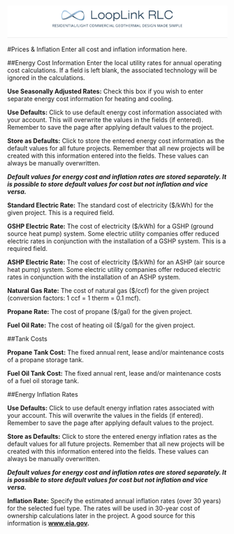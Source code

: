 <a href="http://looplinkrlc.com" title="LoopLink RLC- Residential/Light Commercial Geothermal Design Made Simple">![LoopLink RLC Help](img/RLC_help_header.png)</a>

#Prices & Inflation
Enter all cost and inflation information here. 

##Energy Cost Information 
Enter the local utility rates for annual operating cost calculations. If a field is left blank, the associated technology will be ignored in the calculations. 

**Use Seasonally Adjusted Rates:** Check this box if you wish to enter separate energy cost information for heating and cooling. 

**Use Defaults:** Click to use default energy cost information associated with your account. This will overwrite the values in the fields (if entered). Remember to save the page after applying default values to the project. 

**Store as Defaults:** Click to store the entered energy cost information as the default values for all future projects. Remember that all new projects will be created with this information entered into the fields. These values can always be manually overwritten. 

***Default values for energy cost and inflation rates are stored separately. It is possible to store default values for cost but not inflation and vice versa.*** 

**Standard Electric Rate:** The standard cost of electricity ($/kWh) for the given project. This is a required field. 

**GSHP Electric Rate:** The cost of electricity ($/kWh) for a GSHP (ground source heat pump) system. Some electric utility companies offer reduced electric rates in conjunction with the installation of a GSHP system. This is a required field. 

**ASHP Electric Rate:** The cost of electricity ($/kWh) for an ASHP (air source heat pump) system. Some electric utility companies offer reduced electric rates in conjunction with the installation of an ASHP system. 

**Natural Gas Rate:** The cost of natural gas ($/ccf) for the given project (conversion factors: 1 ccf = 1 therm = 0.1 mcf). 

**Propane Rate:** The cost of propane ($/gal) for the given project. 

**Fuel Oil Rate:** The cost of heating oil ($/gal) for the given project.

##Tank Costs

**Propane Tank Cost:** The fixed annual rent, lease and/or maintenance costs of a propane storage tank. 

**Fuel Oil Tank Cost:** The fixed annual rent, lease and/or maintenance costs of a fuel oil storage tank. 

##Energy Inflation Rates 

**Use Defaults:** Click to use default energy inflation rates associated with your account. This will overwrite the values in the fields (if entered). Remember to save the page after applying default values to the project. 

**Store as Defaults:** Click to store the entered energy inflation rates as the default values for all future projects. Remember that all new projects will be created with this information entered into the fields. These values can always be manually overwritten. 

***Default values for energy cost and inflation rates are stored separately. It is possible to store default values for cost but not inflation and vice versa.*** 

**Inflation Rate:** Specify the estimated annual inflation rates (over 30 years) for the selected fuel type. The rates will be used in 30-year cost of ownership calculations later in the project. A good source for this information is **www.eia.gov.**